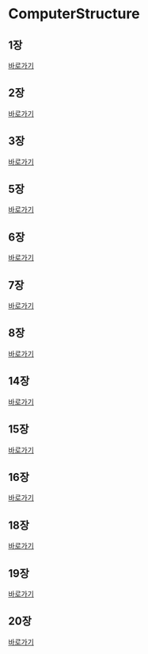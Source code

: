 # ComputerStructure


## 1장
[바로가기](https://github.com/MoSonLee/ComputerStructure/issues/1)
</br>

## 2장
[바로가기](https://github.com/MoSonLee/ComputerStructure/issues/2)
</br>

## 3장
[바로가기](https://github.com/MoSonLee/ComputerStructure/issues/3)
</br>

## 5장
[바로가기](https://github.com/MoSonLee/ComputerStructure/issues/4#issuecomment-949433833)
</br>

## 6장
[바로가기](https://github.com/MoSonLee/ComputerStructure/issues/5#issue-1033459957)
</br>

## 7장
[바로가기](https://github.com/MoSonLee/ComputerStructure/issues/6#issue-1034068712)
</br>


## 8장
[바로가기](https://github.com/MoSonLee/ComputerStructure/issues/7#issue-1034110594)
</br>

## 14장
[바로가기](https://github.com/MoSonLee/ComputerStructure/issues/8#issue-1065703694)
</br>

## 15장
[바로가기](https://github.com/MoSonLee/ComputerStructure/issues/10#issue-1084594938)
</br>

## 16장
[바로가기](https://github.com/MoSonLee/ComputerStructure/issues/9#issue-1084594884)
</br>

## 18장
[바로가기](https://github.com/MoSonLee/ComputerStructure/issues/11#issue-1084597381)
</br>

## 19장
[바로가기](https://github.com/MoSonLee/ComputerStructure/issues/12#issue-1085498572)
</br>

## 20장
[바로가기](https://github.com/MoSonLee/ComputerStructure/issues/11#issue-1084597381)
</br>
